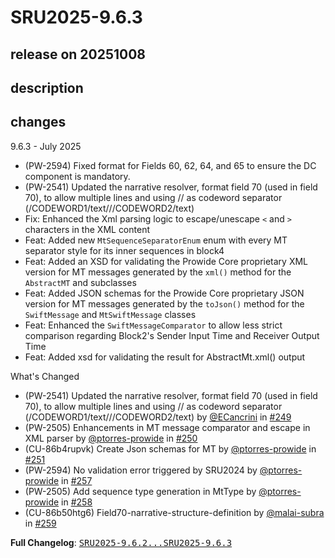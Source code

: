 # SRU2025-9.6.3

## release on 20251008
## description
## changes
9.6.3 - July 2025

* (PW-2594) Fixed format for Fields 60, 62, 64, and 65 to ensure the DC component is mandatory.
* (PW-2541) Updated the narrative resolver, format field 70 (used in field 70), to allow multiple lines and using // as codeword separator (/CODEWORD1/text///CODEWORD2/text)
* Fix: Enhanced the Xml parsing logic to escape/unescape <code>&lt;</code> and <code>&gt;</code> characters in the XML content
* Feat: Added new <code>MtSequenceSeparatorEnum</code> enum with every MT separator style for its inner sequences in block4
* Feat: Added an XSD for validating the Prowide Core proprietary XML version for MT messages generated by the <code>xml()</code> method for the <code>AbstractMT</code> and subclasses
* Feat: Added JSON schemas for the Prowide Core proprietary JSON version for MT messages generated by the <code>toJson()</code> method for the <code>SwiftMessage</code> and <code>MtSwiftMessage</code> classes
* Feat: Enhanced the <code>SwiftMessageComparator</code> to allow less strict comparison regarding Block2's Sender Input Time and Receiver Output Time
* Feat: Added xsd for validating the result for AbstractMt.xml() output

What's Changed

* (PW-2541) Updated the narrative resolver, format field 70 (used in field 70), to allow multiple lines and using // as codeword separator (/CODEWORD1/text///CODEWORD2/text) by <a class="user-mention notranslate" data-hovercard-type="user" data-hovercard-url="/users/ECancrini/hovercard" data-octo-click="hovercard-link-click" data-octo-dimensions="link_type:self" href="https://github.com/ECancrini">@ECancrini</a> in <a class="issue-link js-issue-link" data-error-text="Failed to load title" data-id="3185015096" data-permission-text="Title is private" data-url="https://github.com/prowide/prowide-core/issues/249" data-hovercard-type="pull_request" data-hovercard-url="/prowide/prowide-core/pull/249/hovercard" href="https://github.com/prowide/prowide-core/pull/249">#249</a>
* (PW-2505) Enhancements in MT message comparator and escape in XML parser by <a class="user-mention notranslate" data-hovercard-type="user" data-hovercard-url="/users/ptorres-prowide/hovercard" data-octo-click="hovercard-link-click" data-octo-dimensions="link_type:self" href="https://github.com/ptorres-prowide">@ptorres-prowide</a> in <a class="issue-link js-issue-link" data-error-text="Failed to load title" data-id="3199695857" data-permission-text="Title is private" data-url="https://github.com/prowide/prowide-core/issues/250" data-hovercard-type="pull_request" data-hovercard-url="/prowide/prowide-core/pull/250/hovercard" href="https://github.com/prowide/prowide-core/pull/250">#250</a>
* (CU-86b4rupvk) Create Json schemas for MT by <a class="user-mention notranslate" data-hovercard-type="user" data-hovercard-url="/users/ptorres-prowide/hovercard" data-octo-click="hovercard-link-click" data-octo-dimensions="link_type:self" href="https://github.com/ptorres-prowide">@ptorres-prowide</a> in <a class="issue-link js-issue-link" data-error-text="Failed to load title" data-id="3203580855" data-permission-text="Title is private" data-url="https://github.com/prowide/prowide-core/issues/251" data-hovercard-type="pull_request" data-hovercard-url="/prowide/prowide-core/pull/251/hovercard" href="https://github.com/prowide/prowide-core/pull/251">#251</a>
* (PW-2594) No validation error triggered by SRU2024 by <a class="user-mention notranslate" data-hovercard-type="user" data-hovercard-url="/users/ptorres-prowide/hovercard" data-octo-click="hovercard-link-click" data-octo-dimensions="link_type:self" href="https://github.com/ptorres-prowide">@ptorres-prowide</a> in <a class="issue-link js-issue-link" data-error-text="Failed to load title" data-id="3229126699" data-permission-text="Title is private" data-url="https://github.com/prowide/prowide-core/issues/257" data-hovercard-type="pull_request" data-hovercard-url="/prowide/prowide-core/pull/257/hovercard" href="https://github.com/prowide/prowide-core/pull/257">#257</a>
* (PW-2505) Add sequence type generation in MtType by <a class="user-mention notranslate" data-hovercard-type="user" data-hovercard-url="/users/ptorres-prowide/hovercard" data-octo-click="hovercard-link-click" data-octo-dimensions="link_type:self" href="https://github.com/ptorres-prowide">@ptorres-prowide</a> in <a class="issue-link js-issue-link" data-error-text="Failed to load title" data-id="3237384437" data-permission-text="Title is private" data-url="https://github.com/prowide/prowide-core/issues/258" data-hovercard-type="pull_request" data-hovercard-url="/prowide/prowide-core/pull/258/hovercard" href="https://github.com/prowide/prowide-core/pull/258">#258</a>
* (CU-86b50htg6) Field70-narrative-structure-definition by <a class="user-mention notranslate" data-hovercard-type="user" data-hovercard-url="/users/malai-subra/hovercard" data-octo-click="hovercard-link-click" data-octo-dimensions="link_type:self" href="https://github.com/malai-subra">@malai-subra</a> in <a class="issue-link js-issue-link" data-error-text="Failed to load title" data-id="3242544294" data-permission-text="Title is private" data-url="https://github.com/prowide/prowide-core/issues/259" data-hovercard-type="pull_request" data-hovercard-url="/prowide/prowide-core/pull/259/hovercard" href="https://github.com/prowide/prowide-core/pull/259">#259</a>

<strong>Full Changelog</strong>: <a class="commit-link" href="https://github.com/prowide/prowide-core/compare/SRU2025-9.6.2...SRU2025-9.6.3"><tt>SRU2025-9.6.2...SRU2025-9.6.3</tt></a>


